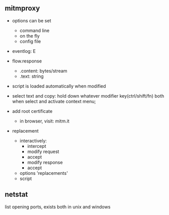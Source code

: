 ## mitmproxy
* options can be set
  - command line
  - on the fly
  - config file

* eventlog: E

* flow.response
  - .content: bytes/stream
  - .text: string

* script is loaded automatically when modified

* select text and copy: hold down whatever modifier key(ctrl/shift/fn) both when select and activate context menu;

* add root certificate
  - in browser, visit: mitm.it

* replacement
  - interactively: 
    + intercept
    + modify request
    + accept
    + modify response
    + accept
  - options 'replacements'
  - script

## netstat
list opening ports, exists both in unix and windows



